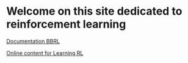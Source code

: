 <!-- Google tag (gtag.js) -->
<script async src="https://www.googletagmanager.com/gtag/js?id=G-ZPLLS1XZC8"></script>
<script>
  window.dataLayer = window.dataLayer || [];
  function gtag(){dataLayer.push(arguments);}
  gtag('js', new Date());

  gtag('config', 'G-ZPLLS1XZC8');
</script>

# Welcome on this site dedicated to reinforcement learning

[Documentation BBRL](./bbrl_docs/overview.md)

[Online content for Learning RL](./learning_RL/learning_RL.md)
